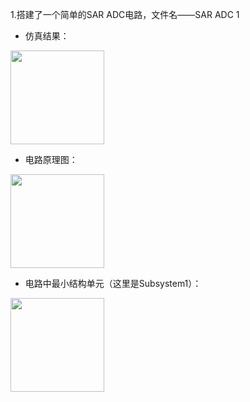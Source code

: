 1.搭建了一个简单的SAR ADC电路，文件名——SAR ADC 1

* 仿真结果：
<img src="https://files.catbox.moe/c2ttml.png" height=150/>

* 电路原理图：
<img src="https://files.catbox.moe/bnj813.png" height=150/>

* 电路中最小结构单元（这里是Subsystem1）：
<img src="https://files.catbox.moe/l66g1z.png" height=150/>

